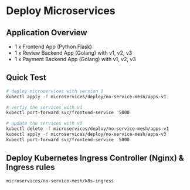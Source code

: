 # Deploy Microservices

## Application Overview
- 1 x Frontend App (Python Flask)
- 1 x Review Backend App (Golang) with v1, v2, v3
- 1 x Payment Backend App (Golang) with v1, v2, v3

## Quick Test
```bash
# deploy microservices with version 1
kubectl apply -f microservices/deploy/no-service-mesh/apps-v1

# verfiy the services with v1
kubectl port-forward svc/frontend-service  5000

# update the services with v3
kubectl delete -f microservices/deploy/no-service-mesh/apps-v1
kubectl apply -f microservices/deploy/no-service-mesh/apps-v3
kubectl port-forward svc/frontend-service  5000
```

## Deploy Kubernetes Ingress Controller (Nginx) & Ingress rules

`microservices/no-service-mesh/k8s-ingress`